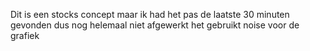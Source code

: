 Dit is een stocks concept maar ik had het pas de laatste 30 minuten gevonden dus nog helemaal niet afgewerkt het gebruikt noise voor de grafiek